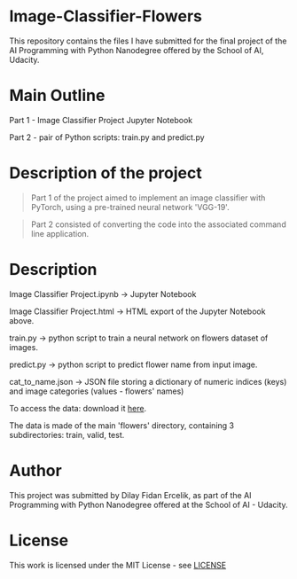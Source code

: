 # Image-Classifier-Flowers 

This repository contains the files I have submitted for the final project of the AI Programming with Python Nanodegree offered by the School of AI, Udacity.


# Main Outline 

Part 1 - Image Classifier Project Jupyter Notebook

Part 2 - pair of Python scripts: train.py and predict.py


# Description of the project

> Part 1 of the project aimed to implement an image classifier with PyTorch, using a pre-trained neural network 'VGG-19'. 


> Part 2 consisted of converting the code into the associated command line application.


# Description

Image Classifier Project.ipynb -> Jupyter Notebook

Image Classifier Project.html -> HTML export of the Jupyter Notebook above.

train.py -> python script to train a neural network on flowers dataset of images.

predict.py -> python script to predict flower name from input image.

cat_to_name.json -> JSON file storing a dictionary of numeric indices (keys) and image categories (values - flowers' names)



To access the data: download it [here](https://s3.amazonaws.com/content.udacity-data.com/nd089/flower_data.tar.gz).

The data is made of the main 'flowers' directory, containing 3 subdirectories: train, valid, test.


# Author

This project was submitted by Dilay Fidan Ercelik, as part of the AI Programming with Python Nanodegree offered at the School of AI - Udacity. 


# License
This work is licensed under the MIT License - see [LICENSE](https://github.com/dilayercelik/Image-Classifier-Flowers/blob/master/LICENSE)
